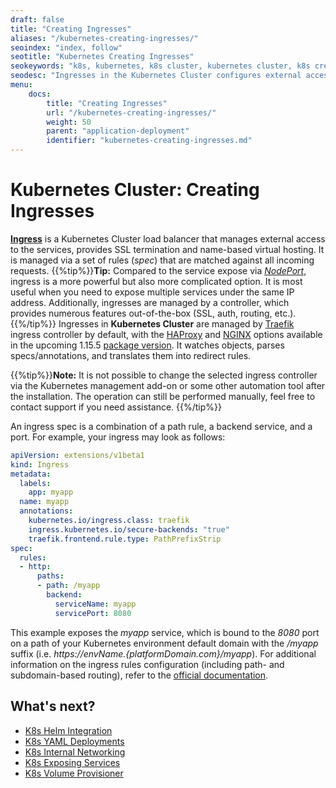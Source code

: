 ```yaml
---
draft: false
title: "Creating Ingresses"
aliases: "/kubernetes-creating-ingresses/"
seoindex: "index, follow"
seotitle: "Kubernetes Creating Ingresses"
seokeywords: "k8s, kubernetes, k8s cluster, kubernetes cluster, k8s creating ingress, kubernetes cluster ingresses, k8s cluster ingress controller, traefik ingress controller, haproxy ingress controller, nginx ingress controller"
seodesc: "Ingresses in the Kubernetes Cluster configures external access to the services and provides numerous features out-of-the-box (SSL, auth, routing, etc.)."
menu: 
    docs:
        title: "Creating Ingresses"
        url: "/kubernetes-creating-ingresses/"
        weight: 50
        parent: "application-deployment"
        identifier: "kubernetes-creating-ingresses.md"
---
```


# Kubernetes Cluster: Creating Ingresses

**[Ingress](https://kubernetes.io/docs/concepts/services-networking/ingress/)** is a Kubernetes Cluster load balancer that manages external access to the services, provides SSL termination and name-based virtual hosting. It is managed via a set of rules (*spec*) that are matched against all incoming requests.
{{%tip%}}**Tip:** Compared to the service expose via *[NodePort](/kubernetes-exposing-services)*, ingress is a more powerful but also more complicated option. It is most useful when you need to expose multiple services under the same IP address. Additionally, ingresses are managed by a controller, which provides numerous features out-of-the-box (SSL, auth, routing, etc.).
{{%/tip%}}
Ingresses in **Kubernetes Cluster** are managed by [Traefik](https://docs.traefik.io/v1.7/user-guide/kubernetes/) ingress controller by default, with the [HAProxy](https://github.com/jcmoraisjr/haproxy-ingress) and [NGINX](https://github.com/kubernetes/ingress-nginx) options available in the upcoming 1.15.5 [package version](/kubernetes-cluster-versions). It watches objects, parses specs/annotations, and translates them into redirect rules.

{{%tip%}}**Note:** 
It is not possible to change the selected ingress controller via the Kubernetes management add-on or some other automation tool after the installation. The operation can still be performed manually, feel free to contact support if you need assistance.
{{%/tip%}}

An ingress spec is a combination of a path rule, a backend service, and a port. For example, your ingress may look as follows:

```yaml
apiVersion: extensions/v1beta1
kind: Ingress
metadata:
  labels:
    app: myapp
  name: myapp
  annotations:
    kubernetes.io/ingress.class: traefik
    ingress.kubernetes.io/secure-backends: "true"
    traefik.frontend.rule.type: PathPrefixStrip
spec:
  rules:
  - http:
      paths:
      - path: /myapp
        backend:
          serviceName: myapp
          servicePort: 8080
```
This example exposes the *myapp* service, which is bound to the *8080* port on a path of your Kubernetes environment default domain with the */myapp* suffix (i.e. *https://${envName}.${platformDomain.com}/myapp*). For additional information on the ingress rules configuration (including path- and subdomain-based routing), refer to the [official documentation](https://kubernetes.io/docs/concepts/services-networking/ingress/#ingress-rules).


## What's next?
* [K8s Helm Integration](/kubernetes-helm-integration)
* [K8s YAML Deployments](/kubernetes-yaml-deployments)
* [K8s Internal Networking](/kubernetes-internal-networking)
* [K8s Exposing Services](/kubernetes-exposing-services)
* [K8s Volume Provisioner](/kubernetes-volume-provisioner)


